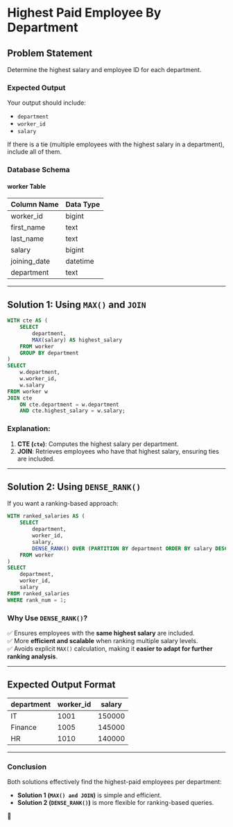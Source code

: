 # Highest Paid Employee By Department

## **Problem Statement**
Determine the highest salary and employee ID for each department.

### **Expected Output**
Your output should include:
- `department`
- `worker_id`
- `salary`

If there is a tie (multiple employees with the highest salary in a department), include all of them.

### **Database Schema**
#### **worker Table**
| Column Name   | Data Type  |
|--------------|-----------|
| worker_id    | bigint    |
| first_name   | text      |
| last_name    | text      |
| salary       | bigint    |
| joining_date | datetime  |
| department   | text      |

---

## **Solution 1: Using `MAX()` and `JOIN`**
```sql
WITH cte AS (
    SELECT 
        department, 
        MAX(salary) AS highest_salary 
    FROM worker 
    GROUP BY department
)
SELECT 
    w.department, 
    w.worker_id, 
    w.salary
FROM worker w
JOIN cte 
    ON cte.department = w.department 
    AND cte.highest_salary = w.salary;
```

### **Explanation:**
1. **CTE (`cte`)**: Computes the highest salary per department.
2. **JOIN**: Retrieves employees who have that highest salary, ensuring ties are included.

---

## **Solution 2: Using `DENSE_RANK()`**
If you want a ranking-based approach:
```sql
WITH ranked_salaries AS (
    SELECT 
        department, 
        worker_id, 
        salary, 
        DENSE_RANK() OVER (PARTITION BY department ORDER BY salary DESC) AS rank_num
    FROM worker
)
SELECT 
    department, 
    worker_id, 
    salary
FROM ranked_salaries
WHERE rank_num = 1;
```

### **Why Use `DENSE_RANK()`?**
✅ Ensures employees with the **same highest salary** are included.  
✅ More **efficient and scalable** when ranking multiple salary levels.  
✅ Avoids explicit `MAX()` calculation, making it **easier to adapt for further ranking analysis**.

---

## **Expected Output Format**
| department  | worker_id | salary  |
|------------|----------|--------|
| IT         | 1001     | 150000 |
| Finance    | 1005     | 145000 |
| HR         | 1010     | 140000 |

---

### **Conclusion**
Both solutions effectively find the highest-paid employees per department:
- **Solution 1 (`MAX() and JOIN`)** is simple and efficient.
- **Solution 2 (`DENSE_RANK()`)** is more flexible for ranking-based queries.

🚀